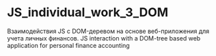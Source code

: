 # JS_individual_work_3_DOM
Взаимодействия JS с DOM-деревом на основе веб-приложения для учета личных финансов.
JS interaction with a DOM-tree based web application for personal finance accounting
